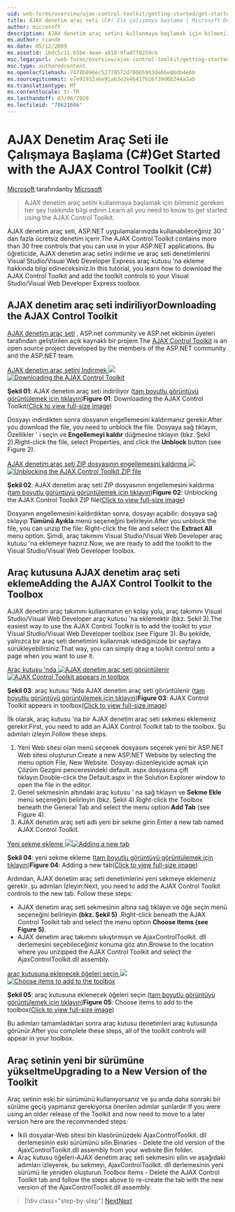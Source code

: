 ```yaml
---
uid: web-forms/overview/ajax-control-toolkit/getting-started/get-started-with-the-ajax-control-toolkit-cs
title: AJAX denetim araç seti (C#) Ile çalışmaya başlama | Microsoft Docs
author: microsoft
description: AJAX denetim araç setini kullanmaya başlamak için bilmeniz gereken her şey hakkında bilgi edinin.
ms.author: riande
ms.date: 05/12/2009
ms.assetid: 16dc5c11-65be-4eae-a818-9fad7f8259c6
msc.legacyurl: /web-forms/overview/ajax-control-toolkit/getting-started/get-started-with-the-ajax-control-toolkit-cs
msc.type: authoredcontent
ms.openlocfilehash: 7478b090ec52778572d70065983de6be8bdb4e6b
ms.sourcegitcommit: e7e91932a6e91a63e2e46417626f39d6b244a3ab
ms.translationtype: MT
ms.contentlocale: tr-TR
ms.lasthandoff: 03/06/2020
ms.locfileid: "78621606"
---
```

# <a name="get-started-with-the-ajax-control-toolkit-c"></a><span data-ttu-id="defb7-103">AJAX Denetim Araç Seti ile Çalışmaya Başlama (C#)</span><span class="sxs-lookup"><span data-stu-id="defb7-103">Get Started with the AJAX Control Toolkit (C#)</span></span>

<span data-ttu-id="defb7-104">[Microsoft](https://github.com/microsoft) tarafından</span><span class="sxs-lookup"><span data-stu-id="defb7-104">by [Microsoft](https://github.com/microsoft)</span></span>

> <span data-ttu-id="defb7-105">AJAX denetim araç setini kullanmaya başlamak için bilmeniz gereken her şey hakkında bilgi edinin.</span><span class="sxs-lookup"><span data-stu-id="defb7-105">Learn all you need to know to get started using the AJAX Control Toolkit.</span></span>

<span data-ttu-id="defb7-106">AJAX denetim araç seti, ASP.NET uygulamalarınızda kullanabileceğiniz 30 ' dan fazla ücretsiz denetim içerir.</span><span class="sxs-lookup"><span data-stu-id="defb7-106">The AJAX Control Toolkit contains more than 30 free controls that you can use in your ASP.NET applications.</span></span> <span data-ttu-id="defb7-107">Bu öğreticide, AJAX denetim araç setini indirme ve araç seti denetimlerini Visual Studio/Visual Web Developer Express araç kutusu 'na ekleme hakkında bilgi edineceksiniz.</span><span class="sxs-lookup"><span data-stu-id="defb7-107">In this tutorial, you learn how to download the AJAX Control Toolkit and add the toolkit controls to your Visual Studio/Visual Web Developer Express toolbox.</span></span>

## <a name="downloading-the-ajax-control-toolkit"></a><span data-ttu-id="defb7-108">AJAX denetim araç seti indiriliyor</span><span class="sxs-lookup"><span data-stu-id="defb7-108">Downloading the AJAX Control Toolkit</span></span>

<span data-ttu-id="defb7-109">[AJAX denetim araç seti](http://devexpress.com/act) , ASP.net community ve ASP.net ekibinin üyeleri tarafından geliştirilen açık kaynaklı bir projem.</span><span class="sxs-lookup"><span data-stu-id="defb7-109">The [AJAX Control Toolkit](http://devexpress.com/act) is an open source project developed by the members of the ASP.NET community and the ASP.NET team.</span></span> 

<span data-ttu-id="defb7-110">[AJAX denetim araç setini Indirmek ![](get-started-with-the-ajax-control-toolkit-cs/_static/image1.jpg)](get-started-with-the-ajax-control-toolkit-cs/_static/image1.png)</span><span class="sxs-lookup"><span data-stu-id="defb7-110">[![Downloading the AJAX Control Toolkit](get-started-with-the-ajax-control-toolkit-cs/_static/image1.jpg)](get-started-with-the-ajax-control-toolkit-cs/_static/image1.png)</span></span>

<span data-ttu-id="defb7-111">**Şekil 01**: AJAX denetim araç seti indiriliyor ([tam boyutlu görüntüyü görüntülemek için tıklayın](get-started-with-the-ajax-control-toolkit-cs/_static/image2.png))</span><span class="sxs-lookup"><span data-stu-id="defb7-111">**Figure 01**: Downloading the AJAX Control Toolkit([Click to view full-size image](get-started-with-the-ajax-control-toolkit-cs/_static/image2.png))</span></span>

<span data-ttu-id="defb7-112">Dosyayı indirdikten sonra dosyanın engellemesini kaldırmanız gerekir.</span><span class="sxs-lookup"><span data-stu-id="defb7-112">After you download the file, you need to unblock the file.</span></span> <span data-ttu-id="defb7-113">Dosyaya sağ tıklayın, Özellikler ' i seçin ve **Engellemeyi kaldır** düğmesine tıklayın (bkz. Şekil 2).</span><span class="sxs-lookup"><span data-stu-id="defb7-113">Right-click the file, select Properties, and click the **Unblock** button (see Figure 2).</span></span>

<span data-ttu-id="defb7-114">[AJAX denetim araç seti ZIP dosyasının engellemesini kaldırma ![](get-started-with-the-ajax-control-toolkit-cs/_static/image2.jpg)](get-started-with-the-ajax-control-toolkit-cs/_static/image3.png)</span><span class="sxs-lookup"><span data-stu-id="defb7-114">[![Unblocking the AJAX Control Toolkit ZIP file](get-started-with-the-ajax-control-toolkit-cs/_static/image2.jpg)](get-started-with-the-ajax-control-toolkit-cs/_static/image3.png)</span></span>

<span data-ttu-id="defb7-115">**Şekil 02**: AJAX denetim araç seti ZIP dosyasının engellemesini kaldırma ([tam boyutlu görüntüyü görüntülemek için tıklayın](get-started-with-the-ajax-control-toolkit-cs/_static/image4.png))</span><span class="sxs-lookup"><span data-stu-id="defb7-115">**Figure 02**: Unblocking the AJAX Control Toolkit ZIP file([Click to view full-size image](get-started-with-the-ajax-control-toolkit-cs/_static/image4.png))</span></span>

<span data-ttu-id="defb7-116">Dosyanın engellemesini kaldırdıktan sonra, dosyayı açabilir: dosyaya sağ tıklayıp **Tümünü Ayıkla** menü seçeneğini belirleyin.</span><span class="sxs-lookup"><span data-stu-id="defb7-116">After you unblock the file, you can unzip the file: Right-click the file and select the **Extract All** menu option.</span></span> <span data-ttu-id="defb7-117">Şimdi, araç takımını Visual Studio/Visual Web Developer araç kutusu 'na eklemeye hazırız.</span><span class="sxs-lookup"><span data-stu-id="defb7-117">Now, we are ready to add the toolkit to the Visual Studio/Visual Web Developer toolbox.</span></span>

## <a name="adding-the-ajax-control-toolkit-to-the-toolbox"></a><span data-ttu-id="defb7-118">Araç kutusuna AJAX denetim araç seti ekleme</span><span class="sxs-lookup"><span data-stu-id="defb7-118">Adding the AJAX Control Toolkit to the Toolbox</span></span>

<span data-ttu-id="defb7-119">AJAX denetim araç takımını kullanmanın en kolay yolu, araç takımını Visual Studio/Visual Web Developer araç kutusu 'na eklemektir (bkz. Şekil 3).</span><span class="sxs-lookup"><span data-stu-id="defb7-119">The easiest way to use the AJAX Control Toolkit is to add the toolkit to your Visual Studio/Visual Web Developer toolbox (see Figure 3).</span></span> <span data-ttu-id="defb7-120">Bu şekilde, yalnızca bir araç seti denetimini kullanmak istediğinizde bir sayfaya sürükleyebilirsiniz.</span><span class="sxs-lookup"><span data-stu-id="defb7-120">That way, you can simply drag a toolkit control onto a page when you want to use it.</span></span>

<span data-ttu-id="defb7-121">[Araç kutusu 'nda ![AJAX denetim araç seti görüntülenir](get-started-with-the-ajax-control-toolkit-cs/_static/image3.jpg)](get-started-with-the-ajax-control-toolkit-cs/_static/image5.png)</span><span class="sxs-lookup"><span data-stu-id="defb7-121">[![AJAX Control Toolkit appears in toolbox](get-started-with-the-ajax-control-toolkit-cs/_static/image3.jpg)](get-started-with-the-ajax-control-toolkit-cs/_static/image5.png)</span></span>

<span data-ttu-id="defb7-122">**Şekil 03**: araç kutusu 'Nda AJAX denetim araç seti görüntülenir ([tam boyutlu görüntüyü görüntülemek için tıklayın](get-started-with-the-ajax-control-toolkit-cs/_static/image6.png))</span><span class="sxs-lookup"><span data-stu-id="defb7-122">**Figure 03**: AJAX Control Toolkit appears in toolbox([Click to view full-size image](get-started-with-the-ajax-control-toolkit-cs/_static/image6.png))</span></span>

<span data-ttu-id="defb7-123">İlk olarak, araç kutusu 'na bir AJAX denetim araç seti sekmesi eklemeniz gerekir.</span><span class="sxs-lookup"><span data-stu-id="defb7-123">First, you need to add an AJAX Control Toolkit tab to the toolbox.</span></span> <span data-ttu-id="defb7-124">Şu adımları izleyin.</span><span class="sxs-lookup"><span data-stu-id="defb7-124">Follow these steps.</span></span>

1. <span data-ttu-id="defb7-125">Yeni Web sitesi olan menü seçenek dosyasını seçerek yeni bir ASP.NET Web sitesi oluşturun.</span><span class="sxs-lookup"><span data-stu-id="defb7-125">Create a new ASP.NET Website by selecting the menu option File, New Website.</span></span> <span data-ttu-id="defb7-126">Dosyayı düzenleyicide açmak için Çözüm Gezgini penceresindeki default. aspx dosyasına çift tıklayın.</span><span class="sxs-lookup"><span data-stu-id="defb7-126">Double-click the Default.aspx in the Solution Explorer window to open the file in the editor.</span></span>
2. <span data-ttu-id="defb7-127">Genel sekmesinin altındaki araç kutusu ' na sağ tıklayın ve **Sekme Ekle** menü seçeneğini belirleyin (bkz. Şekil 4).</span><span class="sxs-lookup"><span data-stu-id="defb7-127">Right-click the Toolbox beneath the General Tab and select the menu option **Add Tab** (see Figure 4).</span></span>
3. <span data-ttu-id="defb7-128">AJAX denetim araç seti adlı yeni bir sekme girin.</span><span class="sxs-lookup"><span data-stu-id="defb7-128">Enter a new tab named AJAX Control Toolkit.</span></span>

<span data-ttu-id="defb7-129">[Yeni sekme ekleme ![](get-started-with-the-ajax-control-toolkit-cs/_static/image4.jpg)](get-started-with-the-ajax-control-toolkit-cs/_static/image7.png)</span><span class="sxs-lookup"><span data-stu-id="defb7-129">[![Adding a new tab](get-started-with-the-ajax-control-toolkit-cs/_static/image4.jpg)](get-started-with-the-ajax-control-toolkit-cs/_static/image7.png)</span></span>

<span data-ttu-id="defb7-130">**Şekil 04**: yeni sekme ekleme ([tam boyutlu görüntüyü görüntülemek için tıklayın](get-started-with-the-ajax-control-toolkit-cs/_static/image8.png))</span><span class="sxs-lookup"><span data-stu-id="defb7-130">**Figure 04**: Adding a new tab([Click to view full-size image](get-started-with-the-ajax-control-toolkit-cs/_static/image8.png))</span></span>

<span data-ttu-id="defb7-131">Ardından, AJAX denetim araç seti denetimlerini yeni sekmeye eklemeniz gerekir. şu adımları Izleyin:</span><span class="sxs-lookup"><span data-stu-id="defb7-131">Next, you need to add the AJAX Control Toolkit controls to the new tab. Follow these steps:</span></span>

- <span data-ttu-id="defb7-132">AJAX denetim araç seti sekmesinin altına sağ tıklayın ve öğe seçin menü seçeneğini belirleyin **(bkz. Şekil 5)** .</span><span class="sxs-lookup"><span data-stu-id="defb7-132">Right-click beneath the AJAX Control Toolkit tab and select the menu option **Choose Items (see Figure 5)**.</span></span>
- <span data-ttu-id="defb7-133">AJAX denetim araç takımını sıkıştırmışın ve AjaxControlToolkit. dll derlemesini seçebileceğiniz konuma göz atın.</span><span class="sxs-lookup"><span data-stu-id="defb7-133">Browse to the location where you unzipped the AJAX Control Toolkit and select the AjaxControlToolkit.dll assembly.</span></span>

<span data-ttu-id="defb7-134">[araç kutusuna eklenecek öğeleri seçin ![](get-started-with-the-ajax-control-toolkit-cs/_static/image5.jpg)](get-started-with-the-ajax-control-toolkit-cs/_static/image9.png)</span><span class="sxs-lookup"><span data-stu-id="defb7-134">[![Choose items to add to the toolbox](get-started-with-the-ajax-control-toolkit-cs/_static/image5.jpg)](get-started-with-the-ajax-control-toolkit-cs/_static/image9.png)</span></span>

<span data-ttu-id="defb7-135">**Şekil 05**: araç kutusuna eklenecek öğeleri seçin ([tam boyutlu görüntüyü görüntülemek için tıklayın](get-started-with-the-ajax-control-toolkit-cs/_static/image10.png))</span><span class="sxs-lookup"><span data-stu-id="defb7-135">**Figure 05**: Choose items to add to the toolbox([Click to view full-size image](get-started-with-the-ajax-control-toolkit-cs/_static/image10.png))</span></span>

<span data-ttu-id="defb7-136">Bu adımları tamamladıktan sonra araç kutusu denetimleri araç kutusunda görünür.</span><span class="sxs-lookup"><span data-stu-id="defb7-136">After you complete these steps, all of the toolkit controls will appear in your toolbox.</span></span>

## <a name="upgrading-to-a-new-version-of-the-toolkit"></a><span data-ttu-id="defb7-137">Araç setinin yeni bir sürümüne yükseltme</span><span class="sxs-lookup"><span data-stu-id="defb7-137">Upgrading to a New Version of the Toolkit</span></span>

<span data-ttu-id="defb7-138">Araç setinin eski bir sürümünü kullanıyorsanız ve şu anda daha sonraki bir sürüme geçiş yapmanız gerekiyorsa önerilen adımlar şunlardır:</span><span class="sxs-lookup"><span data-stu-id="defb7-138">If you were using an older release of the Toolkit and now need to move to a later version here are the recommended steps:</span></span>

- <span data-ttu-id="defb7-139">İkili dosyalar-Web sitesi bin klasörünüzdeki AjaxControlToolkit. dll derlemesinin eski sürümünü silin.</span><span class="sxs-lookup"><span data-stu-id="defb7-139">Binaries - Delete the old version of the AjaxControlToolkit.dll assembly from your website Bin folder.</span></span>
- <span data-ttu-id="defb7-140">Araç kutusu öğeleri-AJAX denetim araç seti sekmesini silin ve aşağıdaki adımları izleyerek, bu sekmeyi, AjaxControlToolkit. dll derlemesinin yeni sürümü ile yeniden oluşturun.</span><span class="sxs-lookup"><span data-stu-id="defb7-140">Toolbox Items - Delete the AJAX Control Toolkit tab and follow the steps above to re-create the tab with the new version of the AjaxControlToolkit.dll assembly.</span></span>

> [!div class="step-by-step"]
> [<span data-ttu-id="defb7-141">Next</span><span class="sxs-lookup"><span data-stu-id="defb7-141">Next</span></span>](using-ajax-control-toolkit-controls-and-control-extenders-cs.md)
